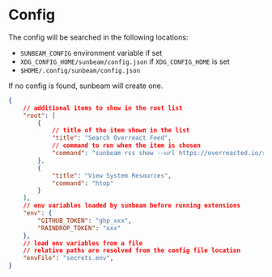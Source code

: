 # Config

The config will be searched in the following locations:

- `SUNBEAM_CONFIG` environment variable if set
- `XDG_CONFIG_HOME/sunbeam/config.json` if `XDG_CONFIG_HOME` is set
- `$HOME/.config/sunbeam/config.json`

If no config is found, sunbeam will create one.

```json
{
    // additional items to show in the root list
    "root": [
        {
            // title of the item shown in the list
            "title": "Search Overreact Feed",
            // command to run when the item is chosen
            "command": "sunbeam rss show --url https://overreacted.io/rss.xml"
        },
        {
            "title": "View System Resources",
            "command": "htop"
        }
    ],
    // env variables loaded by sunbeam before running extensions
    "env": {
        "GITHUB_TOKEN": "ghp_xxx",
        "RAINDROP_TOKEN": "xxx"
    },
    // load env variables from a file
    // relative paths are resolved from the config file location
    "envFile": "secrets.env",
}
```
